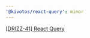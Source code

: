 ```yaml
---
'@kivotos/react-query': minor
---
```


[[DRIZZ-41] React Query](https://app.plane.so/softnetics/browse/DRIZZ-41/)
